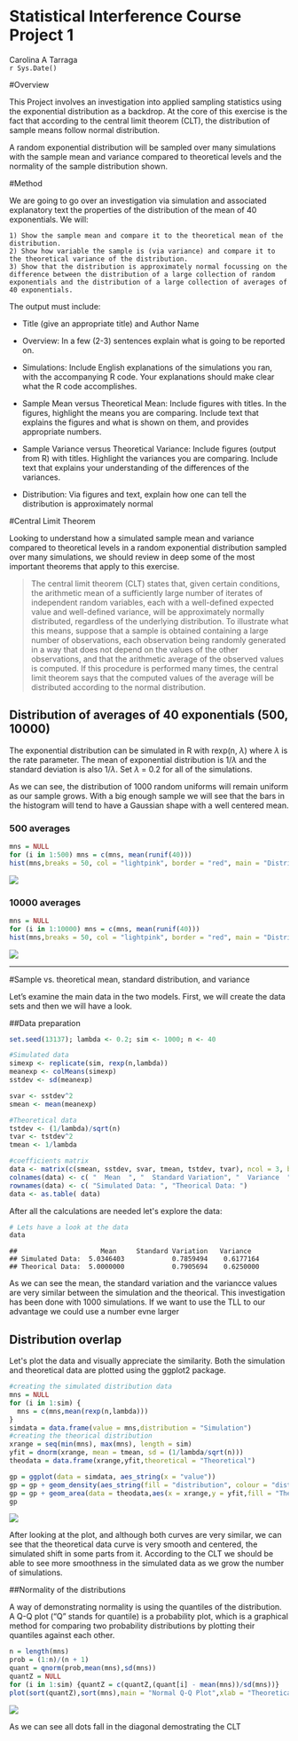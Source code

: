 # Statistical Interference Course Project 1
Carolina A Tarraga  
`r Sys.Date()`  



#Overview 

This Project involves an investigation into applied sampling statistics using the exponential distribution as a backdrop. At the core of this exercise is the fact that according to the central limit theorem (CLT), the distribution of sample means follow normal distribution. 

A random exponential distribution will be sampled over many simulations with the sample mean and variance compared to theoretical levels and the normality of the sample distribution shown.

#Method 

We are going to go over an investigation via simulation and associated explanatory text the properties of the distribution of the mean of 40 exponentials. We will:

    1) Show the sample mean and compare it to the theoretical mean of the distribution.  
    2) Show how variable the sample is (via variance) and compare it to the theoretical variance of the distribution.    
    3) Show that the distribution is approximately normal focussing on the difference between the distribution of a large collection of random exponentials and the distribution of a large collection of averages of 40 exponentials.

The output must include:

- Title (give an appropriate title) and Author Name  

- Overview: In a few (2-3) sentences explain what is going to be reported on.

- Simulations: Include English explanations of the simulations you ran, with the accompanying R code. Your explanations should make clear what the R code accomplishes.

- Sample Mean versus Theoretical Mean: Include figures with titles. In the figures, highlight the means you are comparing. Include text that explains the figures and what is shown on them, and provides appropriate numbers.

- Sample Variance versus Theoretical Variance: Include figures (output from R) with titles. Highlight the variances you are comparing. Include text that explains your understanding of the differences of the variances.

- Distribution: Via figures and text, explain how one can tell the distribution is approximately normal

#Central Limit Theorem 

Looking to understand how a simulated sample mean and variance compared to theoretical levels in a random exponential distribution sampled over many simulations, we should review in deep some of the most important theorems that apply to this exercise.

> The central limit theorem (CLT) states that, given certain conditions, the arithmetic mean of a sufficiently large number of iterates of independent random variables, each with a well-defined expected value and well-defined variance, will be approximately normally distributed, regardless of the underlying distribution. 
To illustrate what this means, suppose that a sample is obtained containing a large number of observations, each observation being randomly generated in a way that does not depend on the values of the other observations, and that the arithmetic average of the observed values is computed. If this procedure is performed many times, the central limit theorem says that the computed values of the average will be distributed according to the normal distribution. 
## Distribution of averages of 40 exponentials (500, 10000) 

The exponential distribution can be simulated in R with rexp(n, $\lambda$) where $\lambda$ is the rate parameter. 
The mean of exponential distribution is 1/$\lambda$ and the standard deviation is also 1/$\lambda$. 
Set $\lambda$ = 0.2 for all of the simulations.

As we can see, the distribution of 1000 random uniforms will remain uniform as our sample grows. With a big enough sample we will see that the bars in the histogram will tend to have a Gaussian shape with a well centered mean. 

### **500 averages**


```r
mns = NULL
for (i in 1:500) mns = c(mns, mean(runif(40)))
hist(mns,breaks = 50, col = "lightpink", border = "red", main = "Distribution of 500 averages of 40 exponentials", xlab = "Mean of exponential distributions (1/lambda)" )
```

![](fig/DataCreation21-1.png)<!-- -->

### **10000 averages**


```r
mns = NULL
for (i in 1:10000) mns = c(mns, mean(runif(40)))
hist(mns,breaks = 50, col = "lightpink", border = "red", main = "Distribution of averages 10000 of 40 exponentials", xlab = "Mean of exponential distributions (1/lambda)" )
```

![](fig/DataCreation24-1.png)<!-- -->

***
#Sample vs. theoretical mean, standard distribution, and variance

Let’s examine the main data in the two models. First, we will create the data sets and then we will have a look.

##Data preparation

```r
set.seed(13137); lambda <- 0.2; sim <- 1000; n <- 40

#Simulated data
simexp <- replicate(sim, rexp(n,lambda))
meanexp <- colMeans(simexp)
sstdev <- sd(meanexp)

svar <- sstdev^2
smean <- mean(meanexp)

#Theoretical data
tstdev <- (1/lambda)/sqrt(n)
tvar <- tstdev^2
tmean <- 1/lambda

#coefficients matrix
data <- matrix(c(smean, sstdev, svar, tmean, tstdev, tvar), ncol = 3, byrow = TRUE)
colnames(data) <- c( "  Mean  ", "  Standard Variation", "  Variance  ")
rownames(data) <- c( "Simulated Data: ", "Theorical Data: ")
data <- as.table( data)
```

After all the calculations are needed let's explore the data:

```r
# Lets have a look at the data
data
```

```
##                     Mean     Standard Variation   Variance  
## Simulated Data:  5.0346403            0.7859494    0.6177164
## Theorical Data:  5.0000000            0.7905694    0.6250000
```

As we can see the mean, the standard variation and the variancce values are very similar between the simulation and the theorical. This investigation has been done with 1000 simulations. If we want to use the TLL to our advantage we could use a number evne larger

## Distribution overlap

Let's plot the data and visually appreciate the similarity. Both the simulation and theoretical data are plotted using the ggplot2 package. 


```r
#creating the simulated distribution data
mns = NULL
for (i in 1:sim) {
  mns = c(mns,mean(rexp(n,lambda)))
}
simdata = data.frame(value = mns,distribution = "Simulation")
#creating the theorical distribution
xrange = seq(min(mns), max(mns), length = sim)
yfit = dnorm(xrange, mean = tmean, sd = (1/lambda/sqrt(n)))
theodata = data.frame(xrange,yfit,theoretical = "Theoretical")

gp = ggplot(data = simdata, aes_string(x = "value"))
gp = gp + geom_density(aes_string(fill = "distribution", colour = "distribution"),alpha = 0.3,size = 1)
gp = gp + geom_area(data = theodata,aes(x = xrange,y = yfit,fill = "Theoretical",colour = "Theoretical"),alpha = 0.3,size = 1)
gp
```

![](fig/ggplot-1.png)<!-- -->

After looking at the plot, and although both curves are very similar, we can see that the theoretical data curve is very smooth and centered, the simulated shift in some parts from it. According to the CLT we should be able to see more smoothness in the simulated data as we grow the number of simulations.

##Normality of the distributions

A way of demonstrating normality is using the quantiles of the distribution. A Q-Q plot (“Q” stands for quantile) is a probability plot, which is a graphical method for comparing two probability distributions by plotting their quantiles against each other. 


```r
n = length(mns)
prob = (1:n)/(n + 1)
quant = qnorm(prob,mean(mns),sd(mns))
quantZ = NULL
for (i in 1:sim) {quantZ = c(quantZ,(quant[i] - mean(mns))/sd(mns))}
plot(sort(quantZ),sort(mns),main = "Normal Q-Q Plot",xlab = "Theoretical Quantiles",ylab = "Simulated Quantiles",col = "orange")
```

![](fig/Q-Q-1.png)<!-- -->

As we can see all dots fall in the diagonal demostrating the CLT
